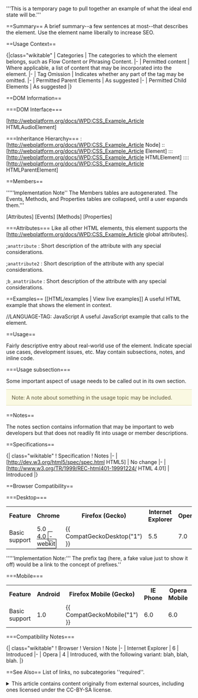 '''This is a temporary page to pull together an example of what the ideal end state will be.'''

==Summary==
A brief summary--a few sentences at most--that describes the element. Use the element name liberally to increase SEO. 

==Usage Context==

{|class="wikitable"
| Categories
| The categories to which the element belongs, such as Flow Content or Phrasing Content.
|-
| Permitted content
| Where applicable, a list of content that may be incorporated into the element.
|-
| Tag Omission
| Indicates whether any part of the tag may be omitted.
|-
| Permitted Parent Elements
| As suggested
|-
| Permitted Child Elements
| As suggested
|}

==DOM Information==

===DOM Interface===

[http://webplatform.org/docs/WPD:CSS_Example_Article HTMLAudioElement]

===Inheritance Hierarchy===
:[http://webplatform.org/docs/WPD:CSS_Example_Article Node]
::[http://webplatform.org/docs/WPD:CSS_Example_Article Element]
:::[http://webplatform.org/docs/WPD:CSS_Example_Article HTMLElement]
::::[http://webplatform.org/docs/WPD:CSS_Example_Article HTMLParentElement]

==Members==

'''''Implementation Note'' The Members tables are autogenerated. The Events, Methods, and Properties tables are collapsed, until a user expands them.'''

[Attributes]
[Events]
[Methods]
[Properties]

===Attributes===
Like all other HTML elements, this element supports the [http://webplatform.org/docs/WPD:CSS_Example_Article global attributes].

;<code>anattribute</code>
: Short description of the attribute with any special considerations.  

;<code>anattribute2</code>
: Short description of the attribute with any special considerations.

;<code>b_anattribute</code>
: Short description of the attribute with any special considerations.


==Examples==
[[HTML/examples | View live examples]]
<syntaxhighlight>
A useful HTML example that shows the element in context.
</syntaxhighlight>

<syntaxhighlight>
//LANGUAGE-TAG: JavaScript
A useful JavaScript example that calls to the element.
</syntaxhighlight>

==Usage==

Fairly descriptive entry about real-world use of the element. Indicate special use cases, development issues, etc. May contain subsections, notes, and inline code.

===Usage subsection===

Some important aspect of usage needs to be called out in its own section.

<div style="background: none repeat scroll 0 0 #FAF9E2;
    border-color: #DDDAAA;
    border-style: solid;
    border-width: 1px 0;
    color: #5D5636;
    line-height: 1.5em;
    margin-bottom: 1.286em;
    padding: 0.75em 15px;">
Note: A note about something in the usage topic may be included.
</div>

==Notes==

The notes section contains information that may be important to web developers but that does not readily fit into usage or member descriptions.

==Specifications==


{| class="wikitable"
! Specification
! Notes
|-
| [http://dev.w3.org/html5/spec/spec.html HTML5]
| No change
|-
| [http://www.w3.org/TR/1999/REC-html401-19991224/ HTML 4.01]
| Introduced
|}

==Browser Compatibility==

===Desktop===
<div id="compat-desktop">
  <table class="compat-table">
       <tr>
        <th>Feature</th>
        <th>Chrome</th>
        <th>Firefox (Gecko)</th>
        <th>Internet Explorer</th>
        <th>Opera</th>
        <th>Safari</th>
      </tr>
      <tr>
        <td>Basic support</td>
        <td>5.0<br/>4.0 <span style='border:1px solid black; padding:2px'>-webkit</span></td>
        <td>{{ CompatGeckoDesktop("1") }}</td>
        <td>5.5</td>
        <td>7.0</td>
        <td>1.0</td>
      </tr>
  </table>
</div>

'''''Implementation Note:''' The prefix tag (here, a fake value just to show it off) would be a link to the concept of prefixes.''

===Mobile===
<div id="compat-mobile">
  <table class="compat-table">
      <tr>
        <th>Feature</th>
        <th>Android</th>
        <th>Firefox Mobile (Gecko)</th>
        <th>IE Phone</th>
        <th>Opera Mobile</th>
        <th>Safari Mobile</th>
      </tr>
      <tr>
        <td>Basic support</td>
        <td>1.0</td>
        <td>{{ CompatGeckoMobile("1") }}</td>
        <td>6.0</td>
        <td>6.0</td>
        <td>1.0</td>
      </tr>
  </table>
</div>


===Compatibility Notes===

{| class="wikitable"
! Browser
! Version
! Note
|-
| Internet Explorer
| 6 
| Introduced
|-
| Opera
| 4
| Introduced, with the following variant: blah, blah, blah.
|}

==See Also==
List of links, no subcategories ''required''.

<details>
	<summary>This article contains content originally from external sources, including ones licensed under the CC-BY-SA license.</summary>
	<div>
		Portions of this content copyright 2012 Mozilla Contributors. This article contains work licensed under the Creative Commons Attribution-Sharealike License v2.5 or later. The original work is available at Mozilla Developer Network:
<a href="http://developer.mozilla.org/foo" target="_blank">Foo</a>
	</div>
	<div>
		Portions of this content come from Foo.org: <a href="http://foo.org/baz" target="_blank">Baz</a>
	</div>
</details>